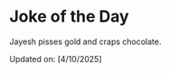 # Joke of the Day

<!-- #joke -->
Jayesh pisses gold and craps chocolate.

Updated on: [4/10/2025]
<!-- #jokeEnd -->